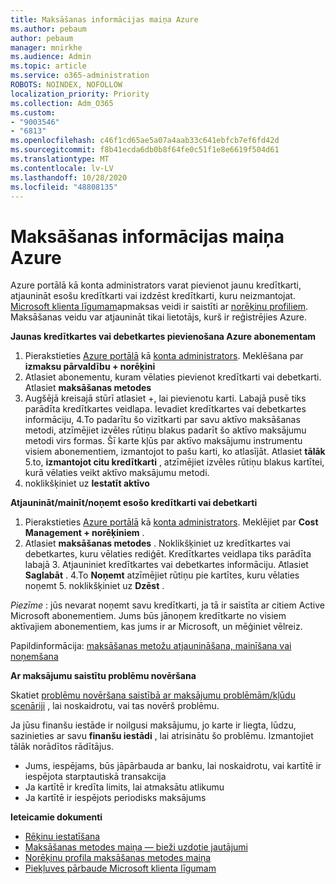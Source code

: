 ```yaml
---
title: Maksāšanas informācijas maiņa Azure
ms.author: pebaum
author: pebaum
manager: mnirkhe
ms.audience: Admin
ms.topic: article
ms.service: o365-administration
ROBOTS: NOINDEX, NOFOLLOW
localization_priority: Priority
ms.collection: Adm_O365
ms.custom:
- "9003546"
- "6813"
ms.openlocfilehash: c46f1cd65ae5a07a4aab33c641ebfcb7ef6fd42d
ms.sourcegitcommit: f8b41ecda6db0b8f64fe0c51f1e8e6619f504d61
ms.translationtype: MT
ms.contentlocale: lv-LV
ms.lasthandoff: 10/28/2020
ms.locfileid: "48808135"
---
```

# <a name="change-payment-information-in-azure"></a>Maksāšanas informācijas maiņa Azure

Azure portālā kā konta administrators varat pievienot jaunu kredītkarti, atjaunināt esošu kredītkarti vai izdzēst kredītkarti, kuru neizmantojat. [Microsoft klienta līgumam](https://docs.microsoft.com/azure/billing/billing-how-to-change-credit-card?WT.mc_id=Portal-Microsoft_Azure_Support#check-access-to-a-microsoft-customer-agreement)apmaksas veidi ir saistīti ar [norēķinu profiliem](https://docs.microsoft.com/azure/billing/billing-how-to-change-credit-card?WT.mc_id=Portal-Microsoft_Azure_Support#change-payment-method-for-a-billing-profile). Maksāšanas veidu var atjaunināt tikai lietotājs, kurš ir reģistrējies Azure.

**Jaunas kredītkartes vai debetkartes pievienošana Azure abonementam**

1. Pierakstieties [Azure portālā](https://portal.azure.com/) kā [konta administrators](https://docs.microsoft.com/azure/billing/billing-subscription-transfer?WT.mc_id=Portal-Microsoft_Azure_Support#whoisaa). Meklēšana par **izmaksu pārvaldību + norēķini**
2. Atlasiet abonementu, kuram vēlaties pievienot kredītkarti vai debetkarti. Atlasiet **maksāšanas metodes**
3. Augšējā kreisajā stūrī atlasiet +, lai pievienotu karti. Labajā pusē tiks parādīta kredītkartes veidlapa. Ievadiet kredītkartes vai debetkartes informāciju, 4.To padarītu šo vizītkarti par savu aktīvo maksāšanas metodi, atzīmējiet izvēles rūtiņu blakus padarīt šo aktīvo maksājumu metodi virs formas. Šī karte kļūs par aktīvo maksājumu instrumentu visiem abonementiem, izmantojot to pašu karti, ko atlasījāt. Atlasiet **tālāk** 5.to, **izmantojot citu kredītkarti** , atzīmējiet izvēles rūtiņu blakus kartītei, kurā vēlaties veikt aktīvo maksājumu metodi.
6. noklikšķiniet uz **Iestatīt aktīvo**

**Atjaunināt/mainīt/noņemt esošo kredītkarti vai debetkarti**

1. Pierakstieties [Azure portālā](https://portal.azure.com/) kā [konta administrators](https://docs.microsoft.com/azure/billing/billing-subscription-transfer?WT.mc_id=Portal-Microsoft_Azure_Support#whoisaa). Meklējiet par **Cost Management + norēķiniem** .
2. Atlasiet **maksāšanas metodes** . Noklikšķiniet uz kredītkartes vai debetkartes, kuru vēlaties rediģēt. Kredītkartes veidlapa tiks parādīta labajā 3. Atjauniniet kredītkartes vai debetkartes informāciju. Atlasiet **Saglabāt** .
4.To **Noņemt** atzīmējiet rūtiņu pie kartītes, kuru vēlaties noņemt 5. noklikšķiniet uz **Dzēst** .

_Piezīme_ : jūs nevarat noņemt savu kredītkarti, ja tā ir saistīta ar citiem Active Microsoft abonementiem. Jums būs jānoņem kredītkarte no visiem aktīvajiem abonementiem, kas jums ir ar Microsoft, un mēģiniet vēlreiz.

Papildinformācija: [maksāšanas metožu atjaunināšana, mainīšana vai noņemšana](https://docs.microsoft.com/azure/billing/billing-how-to-change-credit-card?WT.mc_id=Portal-Microsoft_Azure_Support)

**Ar maksājumu saistītu problēmu novēršana**

Skatiet [problēmu novēršana saistībā ar maksājumu problēmām/kļūdu scenāriji](https://support.microsoft.com/help/4505172/troubleshooting-payment-issues) , lai noskaidrotu, vai tas novērš problēmu.

Ja jūsu finanšu iestāde ir noilgusi maksājumu, jo karte ir liegta, lūdzu, sazinieties ar savu **finanšu iestādi** , lai atrisinātu šo problēmu. Izmantojiet tālāk norādītos rādītājus.

- Jums, iespējams, būs jāpārbauda ar banku, lai noskaidrotu, vai kartītē ir iespējota starptautiskā transakcija
- Ja kartītē ir kredīta limits, lai atmaksātu atlikumu
- Ja kartītē ir iespējots periodisks maksājums

**Ieteicamie dokumenti**

- [Rēķinu iestatīšana](https://azure.microsoft.com/pricing/invoicing/)
- [Maksāšanas metodes maiņa — bieži uzdotie jautājumi](https://docs.microsoft.com/azure/billing/billing-how-to-change-credit-card?WT.mc_id=Portal-Microsoft_Azure_Support#frequently-asked-questions)
- [Norēķinu profila maksāšanas metodes maiņa](https://docs.microsoft.com/azure/billing/billing-how-to-change-credit-card?WT.mc_id=Portal-Microsoft_Azure_Support#change-payment-method-for-a-billing-profile)
- [Piekļuves pārbaude Microsoft klienta līgumam](https://docs.microsoft.com/azure/billing/billing-how-to-change-credit-card?WT.mc_id=Portal-Microsoft_Azure_Support#check-access-to-a-microsoft-customer-agreement)